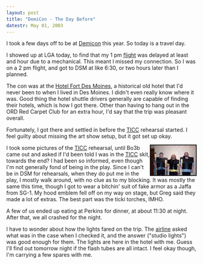 ```yaml
---
layout: post
title: "DemiCon - The Day Before"
datestr: May 01, 2003
---
```


I took a few days off to be at <a href="http://www.demicon.org">Demicon</a> this year.  So today is a travel day.

I showed up at LGA today, to find that my 1 pm <a href="http://www.ual.com">flight</a> was delayed at least and hour due to a mechanical.  This meant I missed my connection.  So I was on a 2 pm flight, and got to DSM at like 6:30, or two hours later than I planned.

The con was at the <a href="http://www.hotelfortdesmoines.com/">Hotel Fort Des Moines</a>, a historical old hotel that I'd never been to when I lived in Des Moines.  I didn't even really know where it was.  Good thing the hotel shuttle drivers generally are capable of finding their hotels, which is how I got there.  Other than having to hang out in the ORD Red Carpet Club for an extra hour, I'd say that the trip was pleasant overall.

Fortunately, I got there and settled in before the <a href="http://www.trans-iowa.org/">TICC</a> rehearsal started.  I feel guilty about missing the art show setup, but it got set up okay.

<a href="/pics/jaffa.jpg"><img alt="Wookie as Jaffa.  I'm on the right." align="right" src="/pics/jaffa-thumb.jpg" width="120" height="79" border="2" /></a>I took some pictures of the <a href="http://www.trans-iowa.org/">TICC</a> rehearsal, until Bo3b came out and asked if I'd been told I was in the <a href="http://www.trans-iowa.org/">TICC</a> skit, towards the end?  I had been so informed, even though I'm not generally fond of being in the play.  Since I can't be in DSM for rehearsals, when they do put me in the play, I mostly walk around, with no clue as to my blocking.  It was mostly the same this time, though I got to wear a bitchin' suit of fake armor as a Jaffa from SG-1.  My hood emblem fell off on my way on stage, but Greg said they made a lot of extras.  The best part was the ticki torches, IMHO.

A few of us ended up eating at Perkins for dinner, at about 11:30 at night.  After that, we all crashed for the night.

I have to wonder about how the lights fared on the trip.  The <a href="http://www.ual.com">airline</a> asked what was in the case when I checked it, and the answer ("studio lights") was good enough for them.  The lights are here in the hotel with me.  Guess I'll find out tomorrow night if the flash tubes are all intact.  I feel okay though, I'm carrying a few spares with me.

